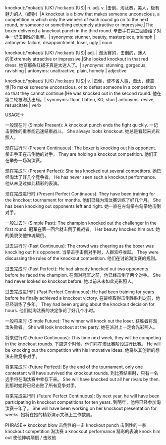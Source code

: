 knockout:/ˈnɒkaʊt/ (UK) /ˈnɑːkaʊt/ (US)| n. adj. v. |击倒，淘汰赛，美人，极有魅力的人（或物）|A knockout is a blow that makes someone unconscious, a competition in which only the winners of each round go on to the next round, or someone or something extremely attractive or impressive.|The boxer delivered a knockout punch in the third round.  拳击手在第三回合给了对手一记击倒性的重拳。| synonyms: stunner, beauty, masterpiece, triumph | antonyms: failure, disappointment, loser, ugly | noun

knockout:/ˈnɒkaʊt/ (UK) /ˈnɑːkaʊt/ (US)| adj. | 淘汰赛的，击倒的，迷人的|Extremely attractive or impressive.|She looked knockout in that red dress. 她穿那条红裙子真是太迷人了。| synonyms: stunning, gorgeous, ravishing | antonyms: unattractive, plain, homely | adjective

knockout:/ˈnɒkaʊt/ (UK) /ˈnɑːkaʊt/ (US)| v. |击倒，使不省人事，淘汰，使震惊|To make someone unconscious, or to defeat someone in a competition so that they cannot continue.|He was knocked out in the second round. 他在第二轮被淘汰出局。| synonyms: floor, flatten, KO, stun | antonyms: revive, resuscitate | verb


USAGE->

一般现在时 (Simple Present):
A knockout punch ends the fight quickly. 一记击倒性的重拳能迅速结束战斗。
She always looks knockout. 她总是看起来光彩照人。

现在进行时 (Present Continuous):
The boxer is knocking out his opponent. 拳击手正在击倒他的对手。
They are holding a knockout competition. 他们正在举办一场淘汰赛。

现在完成时 (Present Perfect):
She has knocked out several competitors. 她已经淘汰了好几个竞争者。
He has never seen such a knockout performance. 他从未见过如此精彩的表演。

现在完成进行时 (Present Perfect Continuous):
They have been training for the knockout tournament for months. 他们已经为淘汰赛训练了好几个月。
She has been knocking out opponents left and right.  她一直在左勾拳右勾拳地击倒对手。

一般过去时 (Simple Past):
The champion knocked out the challenger in the first round. 冠军在第一回合就击倒了挑战者。
Her beauty knocked him out. 她的美貌使他神魂颠倒。

过去进行时 (Past Continuous):
The crowd was cheering as the boxer was knocking out his opponent.  当拳击手击倒对手时，人群欢呼雀跃。
They were discussing the rules of the knockout competition. 他们在讨论淘汰赛的规则。

过去完成时 (Past Perfect):
He had already knocked out two opponents before he faced the champion. 在面对冠军之前，他已经击倒了两个对手。
She had never looked so knockout before.  她以前从未如此光彩照人。

过去完成进行时 (Past Perfect Continuous):
He had been training for years before he finally achieved a knockout victory. 在最终取得击倒性胜利之前，他已经训练了多年。
They had been arguing about the knockout decision for hours. 他们就淘汰赛的决定争论了好几个小时。

一般将来时 (Simple Future):
The winner will knock out the loser. 获胜者将淘汰失败者。
She will look knockout at the party.  她在派对上一定会光彩照人。

将来进行时 (Future Continuous):
This time next week, they will be competing in the knockout rounds.  下周这个时候，他们将在淘汰赛阶段进行比赛。
He will be knocking out the competition with his innovative ideas. 他将以其创新的想法击败竞争对手。

将来完成时 (Future Perfect):
By the end of the tournament, only one contestant will have survived the knockout rounds. 到比赛结束时，只有一名选手将在淘汰赛中幸存下来。
She will have knocked out all her rivals by then. 到那时她将已经击败了所有竞争对手。

将来完成进行时 (Future Perfect Continuous):
By next year, he will have been participating in knockout competitions for ten years. 到明年，他将已经参加淘汰赛十年了。
She will have been working on her knockout presentation for weeks. 她将在她的精彩演示文稿上工作数周。

PHRASE->
knockout blow 击倒性的一击
knockout punch  击倒性的一拳
knockout competition 淘汰赛
a knockout performance 精彩的表演
knock him out  使他神魂颠倒 / 击败他
